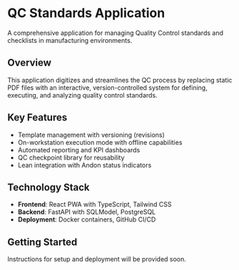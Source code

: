 # QC Standards Application

A comprehensive application for managing Quality Control standards and checklists in manufacturing environments.

## Overview

This application digitizes and streamlines the QC process by replacing static PDF files with an interactive, version-controlled system for defining, executing, and analyzing quality control standards.

## Key Features

- Template management with versioning (revisions)
- On-workstation execution mode with offline capabilities
- Automated reporting and KPI dashboards
- QC checkpoint library for reusability
- Lean integration with Andon status indicators

## Technology Stack

- **Frontend**: React PWA with TypeScript, Tailwind CSS
- **Backend**: FastAPI with SQLModel, PostgreSQL
- **Deployment**: Docker containers, GitHub CI/CD

## Getting Started

Instructions for setup and deployment will be provided soon.
